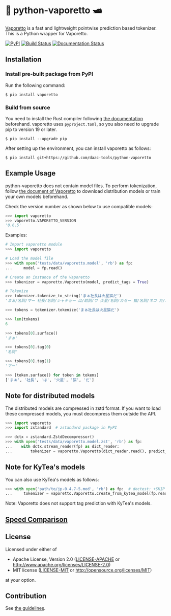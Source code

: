 # 🐍 python-vaporetto 🛥

[Vaporetto](https://github.com/daac-tools/vaporetto) is a fast and lightweight pointwise prediction based tokenizer.
This is a Python wrapper for Vaporetto.

[![PyPI](https://img.shields.io/pypi/v/vaporetto)](https://pypi.org/project/vaporetto/)
[![Build Status](https://github.com/daac-tools/python-vaporetto/actions/workflows/CI.yml/badge.svg)](https://github.com/daac-tools/python-vaporetto/actions)
[![Documentation Status](https://readthedocs.org/projects/python-vaporetto/badge/?version=latest)](https://python-vaporetto.readthedocs.io/en/latest/?badge=latest)

## Installation

### Install pre-built package from PyPI

Run the following command:

```
$ pip install vaporetto
```

### Build from source

You need to install the Rust compiler following [the documentation](https://www.rust-lang.org/tools/install) beforehand.
vaporetto uses `pyproject.toml`, so you also need to upgrade pip to version 19 or later.

```
$ pip install --upgrade pip
```

After setting up the environment, you can install vaporetto as follows:

```
$ pip install git+https://github.com/daac-tools/python-vaporetto
```

## Example Usage

python-vaporetto does not contain model files.
To perform tokenization, follow [the document of Vaporetto](https://github.com/daac-tools/vaporetto) to download distribution models or train your own models beforehand.

Check the version number as shown below to use compatible models:

```python
>>> import vaporetto
>>> vaporetto.VAPORETTO_VERSION
'0.6.5'

```

Examples:

```python
# Import vaporetto module
>>> import vaporetto

# Load the model file
>>> with open('tests/data/vaporetto.model', 'rb') as fp:
...     model = fp.read()

# Create an instance of the Vaporetto
>>> tokenizer = vaporetto.Vaporetto(model, predict_tags = True)

# Tokenize
>>> tokenizer.tokenize_to_string('まぁ社長は火星猫だ')
'まぁ/名詞/マー 社長/名詞/シャチョー は/助詞/ワ 火星/名詞/カセー 猫/名詞/ネコ だ/助動詞/ダ'

>>> tokens = tokenizer.tokenize('まぁ社長は火星猫だ')

>>> len(tokens)
6

>>> tokens[0].surface()
'まぁ'

>>> tokens[0].tag(0)
'名詞'

>>> tokens[0].tag(1)
'マー'

>>> [token.surface() for token in tokens]
['まぁ', '社長', 'は', '火星', '猫', 'だ']

```

## Note for distributed models

The distributed models are compressed in zstd format. If you want to load these compressed models,
you must decompress them outside the API.

```python
>>> import vaporetto
>>> import zstandard  # zstandard package in PyPI

>>> dctx = zstandard.ZstdDecompressor()
>>> with open('tests/data/vaporetto.model.zst', 'rb') as fp:
...    with dctx.stream_reader(fp) as dict_reader:
...        tokenizer = vaporetto.Vaporetto(dict_reader.read(), predict_tags = True)

```

## Note for KyTea's models

You can also use KyTea's models as follows:

```python
>>> with open('path/to/jp-0.4.7-5.mod', 'rb') as fp:  # doctest: +SKIP
...     tokenizer = vaporetto.Vaporetto.create_from_kytea_model(fp.read())

```

Note: Vaporetto does not support tag prediction with KyTea's models.

## [Speed Comparison](https://github.com/daac-tools/python-vaporetto/wiki/Speed-Comparison)

## License

Licensed under either of

 * Apache License, Version 2.0
   ([LICENSE-APACHE](LICENSE-APACHE) or http://www.apache.org/licenses/LICENSE-2.0)
 * MIT license
   ([LICENSE-MIT](LICENSE-MIT) or http://opensource.org/licenses/MIT)

at your option.

## Contribution

See [the guidelines](./CONTRIBUTING.md).
